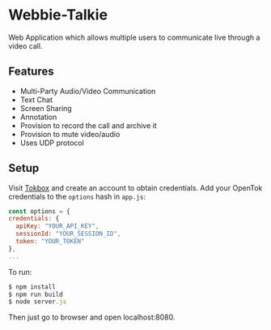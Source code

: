 # Webbie-Talkie
Web Application which allows multiple users to communicate live through a video call.

## Features

- Multi-Party Audio/Video Communication
- Text Chat
- Screen Sharing
- Annotation
- Provision to record the call and archive it
- Provision to mute video/audio
- Uses UDP protocol

## Setup

Visit [Tokbox](https://tokbox.com/) and create an account to obtain credentials.
Add your OpenTok credentials to the `options` hash in  `app.js`:
```javascript
const options = {
credentials: {
  apiKey: "YOUR_API_KEY",
  sessionId: "YOUR_SESSION_ID",
  token: "YOUR_TOKEN"
},
...
```

To run:
```javascript
$ npm install
$ npm run build
$ node server.js
```
Then just go to browser and open localhost:8080.
